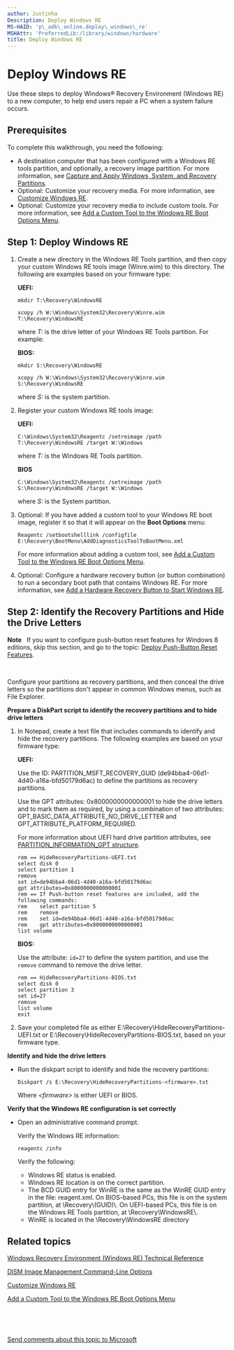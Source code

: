 ```yaml
---
author: Justinha
Description: Deploy Windows RE
MS-HAID: 'p\_adk\_online.deploy\_windows\_re'
MSHAttr: 'PreferredLib:/library/windows/hardware'
title: Deploy Windows RE
---
```


# Deploy Windows RE


Use these steps to deploy Windows® Recovery Environment (Windows RE) to a new computer, to help end users repair a PC when a system failure occurs.

## <span id="Prerequisites"></span><span id="prerequisites"></span><span id="PREREQUISITES"></span>Prerequisites


To complete this walkthrough, you need the following:

-   A destination computer that has been configured with a Windows RE tools partition, and optionally, a recovery image partition. For more information, see [Capture and Apply Windows, System, and Recovery Partitions](capture-and-apply-windows-system-and-recovery-partitions.md).
-   Optional: Customize your recovery media. For more information, see [Customize Windows RE](customize-windows-re.md).
-   Optional: Customize your recovery media to include custom tools. For more information, see [Add a Custom Tool to the Windows RE Boot Options Menu](add-a-custom-tool-to-the-windows-re-boot-options-menu.md).

## <span id="DeployWindowsRE"></span><span id="deploywindowsre"></span><span id="DEPLOYWINDOWSRE"></span>Step 1: Deploy Windows RE


1.  Create a new directory in the Windows RE Tools partition, and then copy your custom Windows RE tools image (Winre.wim) to this directory. The following are examples based on your firmware type:

    **UEFI:**

    ``` syntax
    mkdir T:\Recovery\WindowsRE

    xcopy /h W:\Windows\System32\Recovery\Winre.wim T:\Recovery\WindowsRE
    ```

    where *T:* is the drive letter of your Windows RE Tools partition. For example:

    **BIOS:**

    ``` syntax
    mkdir S:\Recovery\WindowsRE

    xcopy /h W:\Windows\System32\Recovery\Winre.wim S:\Recovery\WindowsRE
    ```

    where *S:* is the system partition.

2.  Register your custom Windows RE tools image:

    **UEFI:**

    ``` syntax
    C:\Windows\System32\Reagentc /setreimage /path T:\Recovery\WindowsRE /target W:\Windows
    ```

    where *T:* is the Windows RE Tools partition.

    **BIOS**

    ``` syntax
    C:\Windows\System32\Reagentc /setreimage /path S:\Recovery\WindowsRE /target W:\Windows
    ```

    where *S:* is the System partition.

3.  Optional: If you have added a custom tool to your Windows RE boot image, register it so that it will appear on the **Boot Options** menu:

    ``` syntax
    Reagentc /setbootshelllink /configfile E:\Recovery\BootMenu\AddDiagnosticsToolToBootMenu.xml
    ```

    For more information about adding a custom tool, see [Add a Custom Tool to the Windows RE Boot Options Menu](add-a-custom-tool-to-the-windows-re-boot-options-menu.md).

4.  Optional: Configure a hardware recovery button (or button combination) to run a secondary boot path that contains Windows RE. For more information, see [Add a Hardware Recovery Button to Start Windows RE](add-a-hardware-recovery-button-to-start-windows-re.md).

## <span id="PrepareScripts"></span><span id="preparescripts"></span><span id="PREPARESCRIPTS"></span>Step 2: Identify the Recovery Partitions and Hide the Drive Letters


**Note**   If you want to configure push-button reset features for Windows 8 editions, skip this section, and go to the topic: [Deploy Push-Button Reset Features](deploy-push-button-reset-features.md).

 

Configure your partitions as recovery partitions, and then conceal the drive letters so the partitions don't appear in common Windows menus, such as File Explorer.

**Prepare a DiskPart script to identify the recovery partitions and to hide drive letters**

1.  In Notepad, create a text file that includes commands to identify and hide the recovery partitions. The following examples are based on your firmware type:

    **UEFI:**

    Use the ID: PARTITION\_MSFT\_RECOVERY\_GUID (de94bba4-06d1-4d40-a16a-bfd50179d6ac) to define the partitions as recovery partitions.

    Use the GPT attributes: 0x8000000000000001 to hide the drive letters and to mark them as required, by using a combination of two attributes: GPT\_BASIC\_DATA\_ATTRIBUTE\_NO\_DRIVE\_LETTER and GPT\_ATTRIBUTE\_PLATFORM\_REQUIRED.

    For more information about UEFI hard drive partition attributes, see [PARTITION\_INFORMATION\_GPT structure](http://go.microsoft.com/fwlink/?LinkId=240300).

    ``` syntax
    rem == HideRecoveryPartitions-UEFI.txt
    select disk 0
    select partition 1
    remove
    set id=de94bba4-06d1-4d40-a16a-bfd50179d6ac
    gpt attributes=0x8000000000000001
    rem == If Push-button reset features are included, add the following commands:
    rem    select partition 5
    rem    remove
    rem    set id=de94bba4-06d1-4d40-a16a-bfd50179d6ac
    rem    gpt attributes=0x8000000000000001
    list volume
    ```

    **BIOS:**

    Use the attribute: `id=27` to define the system partition, and use the `remove` command to remove the drive letter.

    ``` syntax
    rem == HideRecoveryPartitions-BIOS.txt
    select disk 0
    select partition 3
    set id=27
    remove
    list volume
    exit
    ```

2.  Save your completed file as either E:\\Recovery\\HideRecoveryPartitions-UEFI.txt or E:\\Recovery\\HideRecoveryPartitions-BIOS.txt, based on your firmware type.

**Identify and hide the drive letters**

-   Run the diskpart script to identify and hide the recovery partitions:

    ``` syntax
    Diskpart /s E:\Recovery\HideRecoveryPartitions-<firmware>.txt
    ```

    Where *&lt;firmware&gt;* is either UEFI or BIOS.

**Verify that the Windows RE configuration is set correctly**

-   Open an administrative command prompt.

    Verify the Windows RE information:

    ``` syntax
    reagentc /info
    ```

    Verify the following:

    -   Windows RE status is enabled.
    -   Windows RE location is on the correct partition.
    -   The BCD GUID entry for WinRE is the same as the WinRE GUID entry in the file: reagent.xml. On BIOS-based PCs, this file is on the system partition, at \\Recovery\\(GUID)\\. On UEFI-based PCs, this file is on the Windows RE Tools partition, at \\Recovery\\WindowsRE\\.
    -   WinRE is located in the \\Recovery\\WindowsRE directory

## <span id="related_topics"></span>Related topics


[Windows Recovery Environment (Windows RE) Technical Reference](windows-recovery-environment--windows-re--technical-reference.md)

[DISM Image Management Command-Line Options](dism-image-management-command-line-options-s14.md)

[Customize Windows RE](customize-windows-re.md)

[Add a Custom Tool to the Windows RE Boot Options Menu](add-a-custom-tool-to-the-windows-re-boot-options-menu.md)

 

 

[Send comments about this topic to Microsoft](mailto:wsddocfb@microsoft.com?subject=Documentation%20feedback%20%5Bp_adk_online\p_adk_online%5D:%20Deploy%20Windows%20RE%20%20RELEASE:%20%284/11/2016%29&body=%0A%0APRIVACY%20STATEMENT%0A%0AWe%20use%20your%20feedback%20to%20improve%20the%20documentation.%20We%20don't%20use%20your%20email%20address%20for%20any%20other%20purpose,%20and%20we'll%20remove%20your%20email%20address%20from%20our%20system%20after%20the%20issue%20that%20you're%20reporting%20is%20fixed.%20While%20we're%20working%20to%20fix%20this%20issue,%20we%20might%20send%20you%20an%20email%20message%20to%20ask%20for%20more%20info.%20Later,%20we%20might%20also%20send%20you%20an%20email%20message%20to%20let%20you%20know%20that%20we've%20addressed%20your%20feedback.%0A%0AFor%20more%20info%20about%20Microsoft's%20privacy%20policy,%20see%20http://privacy.microsoft.com/default.aspx. "Send comments about this topic to Microsoft")




